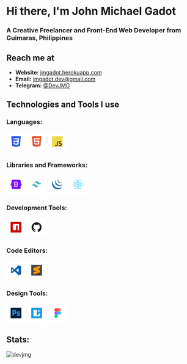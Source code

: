 <h1>Hi there, I'm John Michael Gadot</h1>

<h3>A Creative Freelancer and Front-End Web Developer from Guimaras, Philippines</h3>

<h2>Reach me at</h2>
<ul>
    <li>
    <b>Website:</b> 
        <a href='https://jmgadot.herokuapp.com/' target='_blank'>
            jmgadot.herokuapp.com
        </a>
    </li>
    <li><b>Email:</b> 
        <a href='mailto:jmgadot.dev@gmail.com' target='_blank'>
            jmgadot.dev@gmail.com
        </a>
    </li>
    <li><b>Telegram:</b> 
        <a href='https://telegram.me/DevJMG' target='_blank'>
            @DevJMG
        </a>
    </li>
</ul>

<h2>Technologies and Tools I use</h2>

<h3>Languages:</h2>
<p>
    <a href="https://www.w3schools.com/html/"><img src="/assets/html-min.png" alt="html5" width="50" height="50"/></a>
    <a href="https://www.w3schools.com/css/"><img src="/assets/css-min.png" alt="css3" width="50" height="50"/></a>
    <a href="https://www.w3schools.com/js/"><img src="/assets/javascript-min.png" alt="javascript" width="50" height="50"/></a>
</p>

<h3>Libraries and Frameworks:</h2>
<p>
    <a href="https://getbootstrap.com/"><img src="/assets/bootstrap-min.png" alt="bootstrap" width="50" height="50" disabled/></a>
    <a href="https://tailwindcss.com/"><img src="/assets/tailwindcss-min.png" alt="tailwindcss" width="50" height="50"/></a>
    <a href="https://jquery.com/"><img src="/assets/jquery-min.png" alt="jquery" width="50" height="50"/></a>
    <a href="https://reactjs.org/"><img src="/assets/reactjs-min.png" alt="reactjs" width="50" height="50"/></a>
</p>

<h3>Development Tools:</h2>
<p>
    <a href="https://www.npmjs.com/"><img src="/assets/npm-min.png" alt="npm" width="50" height="50"/></a>
    <a href="https://github.com/"><img src="/assets/github-min.png" alt="github" width="50" height="50"/></a>
</p>

<h3>Code Editors:</h2>
<p>
    <a href="https://code.visualstudio.com/"><img src="/assets/vscode-min.png" alt="vscode" width="50" height="50"/></a>
    <a href="https://www.sublimetext.com/"><img src="/assets/sublime-min.png" alt="sublime" width="50" height="50"/></a>
</p>

<h3>Design Tools:</h2>
<p>
    <a href="https://www.adobe.com/ph_en/products/photoshop.html"><img src="/assets/photoshop-min.png" alt="photoshop" width="50" height="50"/></a>
    <a href="https://icons8.com/lunacy"><img src="/assets/lunacy-min.png" alt="lunacy" width="50" height="50"/></a>
    <a href="https://www.figma.com/"><img src="/assets/figma-min.png" alt="figma" width="50" height="50"/></a>
</p>

<h2>Stats:</h2>
<p><img align="left" src="https://github-readme-stats.vercel.app/api/top-langs?username=devjmg&show_icons=true&locale=en&layout=compact" alt="devjmg" /></p>